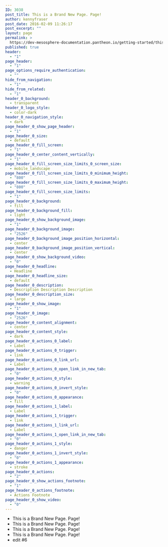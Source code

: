 ```yaml
---
ID: 3038
post_title: This is a Brand New Page. Page!
author: kennyfraser
post_date: 2016-02-09 11:26:17
post_excerpt: ""
layout: page
permalink: >
  https://dev-mesosphere-documentation.pantheon.io/getting-started/this-is-a-brand-new-page-page/
published: true
header:
  - "1"
page_header:
  - "1"
page_options_require_authentication:
  - ""
hide_from_navigation:
  - "1"
hide_from_related:
  - "1"
header_0_background:
  - transparent
header_0_logo_style:
  - color-dark
header_0_navigation_style:
  - dark
page_header_0_show_page_header:
  - "1"
page_header_0_size:
  - default
page_header_0_fill_screen:
  - "1"
page_header_0_center_content_vertically:
  - "1"
page_header_0_fill_screen_size_limits_0_screen_size:
  - mobile_landscape
page_header_0_fill_screen_size_limits_0_minimum_height:
  - "800"
page_header_0_fill_screen_size_limits_0_maximum_height:
  - "800"
page_header_0_fill_screen_size_limits:
  - "1"
page_header_0_background:
  - fill
page_header_0_background_fill:
  - light
page_header_0_show_background_image:
  - "1"
page_header_0_background_image:
  - "2526"
page_header_0_background_image_position_horizontal:
  - center
page_header_0_background_image_position_vertical:
  - center
page_header_0_show_background_video:
  - "0"
page_header_0_headline:
  - Headline
page_header_0_headline_size:
  - default
page_header_0_description:
  - Description Description Description
page_header_0_description_size:
  - large
page_header_0_show_image:
  - "1"
page_header_0_image:
  - "2526"
page_header_0_content_alignment:
  - center
page_header_0_content_style:
  - dark
page_header_0_actions_0_label:
  - Label
page_header_0_actions_0_trigger:
  - link
page_header_0_actions_0_link_url:
  - Label
page_header_0_actions_0_open_link_in_new_tab:
  - "0"
page_header_0_actions_0_style:
  - warning
page_header_0_actions_0_invert_style:
  - "0"
page_header_0_actions_0_appearance:
  - fill
page_header_0_actions_1_label:
  - Label
page_header_0_actions_1_trigger:
  - link
page_header_0_actions_1_link_url:
  - Label
page_header_0_actions_1_open_link_in_new_tab:
  - "0"
page_header_0_actions_1_style:
  - danger
page_header_0_actions_1_invert_style:
  - "0"
page_header_0_actions_1_appearance:
  - stroke
page_header_0_actions:
  - "2"
page_header_0_show_actions_footnote:
  - "1"
page_header_0_actions_footnote:
  - Actions Footnote
page_header_0_show_video:
  - "0"
---
```

*   This is a Brand New Page. Page!
*   This is a Brand New Page. Page!
*   This is a Brand New Page. Page!
*   This is a Brand New Page. Page!
*   edit #6
